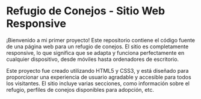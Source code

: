 # Refugio de Conejos - Sitio Web Responsive
¡Bienvenido a mi primer proyecto! Este repositorio contiene el código fuente de una página web para un refugio de conejos. El sitio es completamente responsive, lo que significa que se adapta y funciona perfectamente en cualquier dispositivo, desde móviles hasta ordenadores de escritorio.

Este proyecto fue creado utilizando HTML5 y CSS3, y está diseñado para proporcionar una experiencia de usuario agradable y accesible para todos los visitantes. El sitio incluye varias secciones, como información sobre el refugio, perfiles de conejos disponibles para adopción, etc.